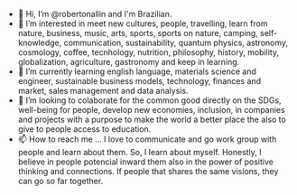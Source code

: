 - 👋 Hi, I’m @robertonallin and I'm Brazilian.
- 👀 I’m interested in meet new cultures, people, travelling, learn from nature, business, music, arts, sports, sports on nature, camping, self-knowledge, communication, sustainability, quantum physics, astronomy, cosmology, coffee, tecnhology, nutrition, philosophy, history, mobility, globalization, agriculture, gastronomy and keep in learning. 
- 🌱 I’m currently learning english language, materials science and engineer, sustainable business models, technology, finances and market, sales management and data analysis.
- 💞️ I’m looking to colaborate for the common good directly on the SDGs, well-being for people, develop new economies, inclusion, in companies and projects with a purpose to make the world a better place the also to give to people access to education.
- 📫 How to reach me ... I love to communicate and go work group with people and learn about them. So, I learn about myself. Honestly, I believe in people potencial inward them also in the power of positive thinking and connections. If people that shares the same visions, they can go so far together.
<!---
robertonallin/robertonallin is a ✨ special ✨ repository because its `README.md` (this file) appears on your GitHub profile.
You can click the Preview link to take a look at your changes.
--->
